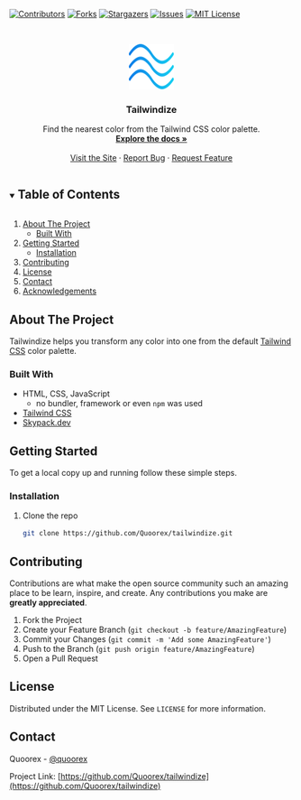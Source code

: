 [![Contributors][contributors-shield]][contributors-url]
[![Forks][forks-shield]][forks-url]
[![Stargazers][stars-shield]][stars-url]
[![Issues][issues-shield]][issues-url]
[![MIT License][license-shield]][license-url]

<!-- PROJECT LOGO -->
<br />
<p align="center">
  <a href="https://github.com/Quoorex/tailwindize">
    <img src="assets/logo.svg" alt="Logo" width="80" height="80">
  </a>

  <h3 align="center">Tailwindize</h3>

  <p align="center">
    Find the nearest color from the Tailwind CSS color palette.
    <br />
    <a href="https://github.com/Quoorex/tailwindize"><strong>Explore the docs »</strong></a>
    <br />
    <br />
    <a href="https://quoorex.com/tailwindize">Visit the Site</a>
    ·
    <a href="https://github.com/Quoorex/tailwindize/issues">Report Bug</a>
    ·
    <a href="https://github.com/Quoorex/tailwindize/issues">Request Feature</a>
  </p>
</p>

<!-- TABLE OF CONTENTS -->
<details open="open">
  <summary><h2 style="display: inline-block">Table of Contents</h2></summary>
  <ol>
    <li>
      <a href="#about-the-project">About The Project</a>
      <ul>
        <li><a href="#built-with">Built With</a></li>
      </ul>
    </li>
    <li>
      <a href="#getting-started">Getting Started</a>
      <ul>
        <li><a href="#installation">Installation</a></li>
      </ul>
    </li>
    <li><a href="#contributing">Contributing</a></li>
    <li><a href="#license">License</a></li>
    <li><a href="#contact">Contact</a></li>
    <li><a href="#acknowledgements">Acknowledgements</a></li>
  </ol>
</details>

<!-- ABOUT THE PROJECT -->

## About The Project

Tailwindize helps you transform any color into one from the default [Tailwind CSS](https://tailwindcss.com) color palette.

### Built With

- HTML, CSS, JavaScript
  - no bundler, framework or even `npm` was used
- [Tailwind CSS](https://tailwindcss.com)
- [Skypack.dev](https://skypack.dev)

<!-- GETTING STARTED -->

## Getting Started

To get a local copy up and running follow these simple steps.

### Installation

1. Clone the repo

   ```sh
   git clone https://github.com/Quoorex/tailwindize.git
   ```

<!-- CONTRIBUTING -->

## Contributing

Contributions are what make the open source community such an amazing place to be learn, inspire, and create. Any contributions you make are **greatly appreciated**.

1. Fork the Project
2. Create your Feature Branch (`git checkout -b feature/AmazingFeature`)
3. Commit your Changes (`git commit -m 'Add some AmazingFeature'`)
4. Push to the Branch (`git push origin feature/AmazingFeature`)
5. Open a Pull Request

<!-- LICENSE -->

## License

Distributed under the MIT License. See `LICENSE` for more information.

<!-- CONTACT -->

## Contact

Quoorex - [@quoorex](https://twitter.com/quoorex)

Project Link: [https://github.com/Quoorex/tailwindize](https://github.com/Quoorex/tailwindize)

<!-- MARKDOWN LINKS & IMAGES -->
<!-- https://www.markdownguide.org/basic-syntax/#reference-style-links -->

[contributors-shield]: https://img.shields.io/github/contributors/Quoorex/repo.svg?style=for-the-badge
[contributors-url]: https://github.com/Quoorex/repo/graphs/contributors
[forks-shield]: https://img.shields.io/github/forks/Quoorex/repo.svg?style=for-the-badge
[forks-url]: https://github.com/Quoorex/repo/network/members
[stars-shield]: https://img.shields.io/github/stars/Quoorex/repo.svg?style=for-the-badge
[stars-url]: https://github.com/Quoorex/repo/stargazers
[issues-shield]: https://img.shields.io/github/issues/Quoorex/repo.svg?style=for-the-badge
[issues-url]: https://github.com/Quoorex/repo/issues
[license-shield]: https://img.shields.io/github/license/Quoorex/repo.svg?style=for-the-badge
[license-url]: https://github.com/Quoorex/repo/blob/master/LICENSE.txt
